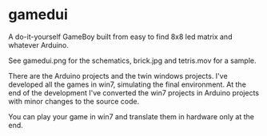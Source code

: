 # gamedui

A do-it-yourself GameBoy built from easy to find 8x8 led matrix and whatever Arduino.

See gamedui.png for the schematics, brick.jpg and tetris.mov for a sample.

There are the Arduino projects and the twin windows projects.
I've developed all the games in win7, simulating the final environment. At the end of the development I've converted the win7 projects in Arduino projects with minor changes to the source code.

You can play your game in win7 and translate them in hardware only at the end.